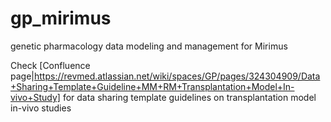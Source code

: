 # gp_mirimus
genetic pharmacology data modeling and management for Mirimus 

Check [Confluence page|https://revmed.atlassian.net/wiki/spaces/GP/pages/324304909/Data+Sharing+Template+Guideline+MM+RM+Transplantation+Model+In-vivo+Study] for data sharing template guidelines on transplantation model in-vivo studies
